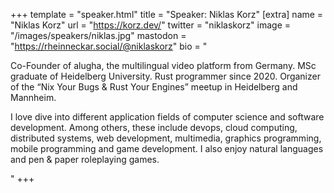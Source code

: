+++
template = "speaker.html"
title = "Speaker: Niklas Korz"
[extra]
  name = "Niklas Korz"
  url = "https://korz.dev/"
  twitter = "niklaskorz"
  image = "/images/speakers/niklas.jpg"
  mastodon = "https://rheinneckar.social/@niklaskorz"
  bio = "<p>Co-Founder of alugha, the multilingual video platform from Germany. MSc graduate of Heidelberg University. Rust programmer since 2020. Organizer of the “Nix Your Bugs & Rust Your Engines” meetup in Heidelberg and Mannheim.</p><p>I love dive into different application fields of computer science and software development. Among others, these include devops, cloud computing, distributed systems, web development, multimedia, graphics programming, mobile programming and game development. I also enjoy natural languages and pen & paper roleplaying games.</p>"
+++
